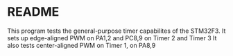 # README

This program tests the general-purpose timer capabilites of the STM32F3.
It sets up edge-aligned PWM on PA1,2 and PC8,9 on Timer 2 and Timer 3
It also tests center-aligned PWM on Timer 1, on PA8,9